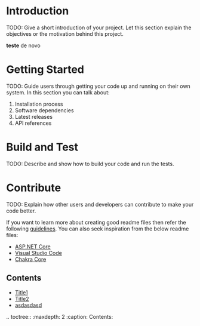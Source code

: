 # Introduction 
TODO: Give a short introduction of your project. Let this section explain the objectives or the motivation behind this project. 

**teste** de novo

# Getting Started
TODO: Guide users through getting your code up and running on their own system. In this section you can talk about:
1.	Installation process
2.	Software dependencies
3.	Latest releases
4.	API references

# Build and Test
TODO: Describe and show how to build your code and run the tests. 

# Contribute
TODO: Explain how other users and developers can contribute to make your code better. 

If you want to learn more about creating good readme files then refer the following [guidelines](https://www.visualstudio.com/en-us/docs/git/create-a-readme). You can also seek inspiration from the below readme files:
- [ASP.NET Core](https://github.com/aspnet/Home)
- [Visual Studio Code](https://github.com/Microsoft/vscode)
- [Chakra Core](https://github.com/Microsoft/ChakraCore)

Contents
--------

* [Title1](doc1.md)
* [Title2](doc2.md)
* [asdasdasd](index.rst)

.. toctree::
   :maxdepth: 2
   :caption: Contents: